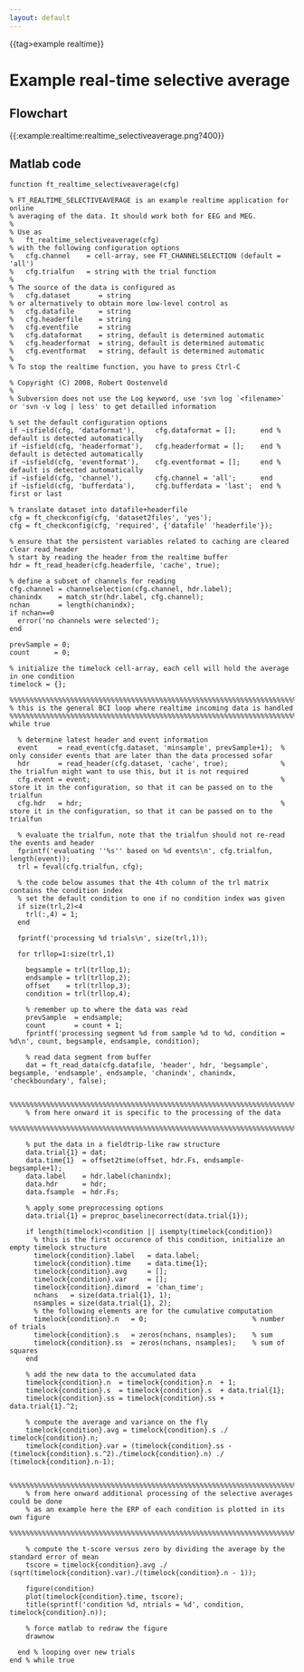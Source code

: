 ```yaml
---
layout: default
---
```


{{tag>example realtime}}

# Example real-time selective average

## Flowchart

{{:example:realtime:realtime_selectiveaverage.png?400}}

## Matlab code


	function ft_realtime_selectiveaverage(cfg)
	
	% FT_REALTIME_SELECTIVEAVERAGE is an example realtime application for online
	% averaging of the data. It should work both for EEG and MEG.
	%
	% Use as
	%   ft_realtime_selectiveaverage(cfg)
	% with the following configuration options
	%   cfg.channel    = cell-array, see FT_CHANNELSELECTION (default = 'all')
	%   cfg.trialfun   = string with the trial function
	%
	% The source of the data is configured as
	%   cfg.dataset       = string
	% or alternatively to obtain more low-level control as
	%   cfg.datafile      = string
	%   cfg.headerfile    = string
	%   cfg.eventfile     = string
	%   cfg.dataformat    = string, default is determined automatic
	%   cfg.headerformat  = string, default is determined automatic
	%   cfg.eventformat   = string, default is determined automatic
	%
	% To stop the realtime function, you have to press Ctrl-C
	
	% Copyright (C) 2008, Robert Oostenveld
	%
	% Subversion does not use the Log keyword, use 'svn log `<filename>` or 'svn -v log | less' to get detailled information
	
	% set the default configuration options
	if ~isfield(cfg, 'dataformat'),     cfg.dataformat = [];      end % default is detected automatically
	if ~isfield(cfg, 'headerformat'),   cfg.headerformat = [];    end % default is detected automatically
	if ~isfield(cfg, 'eventformat'),    cfg.eventformat = [];     end % default is detected automatically
	if ~isfield(cfg, 'channel'),        cfg.channel = 'all';      end
	if ~isfield(cfg, 'bufferdata'),     cfg.bufferdata = 'last';  end % first or last
	
	% translate dataset into datafile+headerfile
	cfg = ft_checkconfig(cfg, 'dataset2files', 'yes');
	cfg = ft_checkconfig(cfg, 'required', {'datafile' 'headerfile'});
	
	% ensure that the persistent variables related to caching are cleared
	clear read_header
	% start by reading the header from the realtime buffer
	hdr = ft_read_header(cfg.headerfile, 'cache', true);
	
	% define a subset of channels for reading
	cfg.channel = channelselection(cfg.channel, hdr.label);
	chanindx    = match_str(hdr.label, cfg.channel);
	nchan       = length(chanindx);
	if nchan==0
	  error('no channels were selected');
	end
	
	prevSample = 0;
	count      = 0;
	
	% initialize the timelock cell-array, each cell will hold the average in one condition
	timelock = {};
	
	%%%%%%%%%%%%%%%%%%%%%%%%%%%%%%%%%%%%%%%%%%%%%%%%%%%%%%%%%%%%%%%%%%%%%%%%%%%%%%%%
	% this is the general BCI loop where realtime incoming data is handled
	%%%%%%%%%%%%%%%%%%%%%%%%%%%%%%%%%%%%%%%%%%%%%%%%%%%%%%%%%%%%%%%%%%%%%%%%%%%%%%%%
	while true
	
	  % determine latest header and event information
	  event     = read_event(cfg.dataset, 'minsample', prevSample+1);  % only consider events that are later than the data processed sofar
	  hdr       = read_header(cfg.dataset, 'cache', true);             % the trialfun might want to use this, but it is not required
	  cfg.event = event;                                               % store it in the configuration, so that it can be passed on to the trialfun
	  cfg.hdr   = hdr;                                                 % store it in the configuration, so that it can be passed on to the trialfun
	
	  % evaluate the trialfun, note that the trialfun should not re-read the events and header
	  fprintf('evaluating ''%s'' based on %d events\n', cfg.trialfun, length(event));
	  trl = feval(cfg.trialfun, cfg);
	
	  % the code below assumes that the 4th column of the trl matrix contains the condition index
	  % set the default condition to one if no condition index was given
	  if size(trl,2)<4
	    trl(:,4) = 1;
	  end
	
	  fprintf('processing %d trials\n', size(trl,1));
	
	  for trllop=1:size(trl,1)
	
	    begsample = trl(trllop,1);
	    endsample = trl(trllop,2);
	    offset    = trl(trllop,3);
	    condition = trl(trllop,4);
	
	    % remember up to where the data was read
	    prevSample  = endsample;
	    count       = count + 1;
	    fprintf('processing segment %d from sample %d to %d, condition = %d\n', count, begsample, endsample, condition);
	
	    % read data segment from buffer
	    dat = ft_read_data(cfg.datafile, 'header', hdr, 'begsample', begsample, 'endsample', endsample, 'chanindx', chanindx, 'checkboundary', false);
	
	    %%%%%%%%%%%%%%%%%%%%%%%%%%%%%%%%%%%%%%%%%%%%%%%%%%%%%%%%%%%%%%%%%%%%%%%%%%%%%%%%
	    % from here onward it is specific to the processing of the data
	    %%%%%%%%%%%%%%%%%%%%%%%%%%%%%%%%%%%%%%%%%%%%%%%%%%%%%%%%%%%%%%%%%%%%%%%%%%%%%%%%
	
	    % put the data in a fieldtrip-like raw structure
	    data.trial{1} = dat;
	    data.time{1}  = offset2time(offset, hdr.Fs, endsample-begsample+1);
	    data.label    = hdr.label(chanindx);
	    data.hdr      = hdr;
	    data.fsample  = hdr.Fs;
	
	    % apply some preprocessing options
	    data.trial{1} = preproc_baselinecorrect(data.trial{1});
	
	    if length(timelock)<condition || isempty(timelock{condition})
	      % this is the first occurence of this condition, initialize an empty timelock structure
	      timelock{condition}.label   = data.label;
	      timelock{condition}.time    = data.time{1};
	      timelock{condition}.avg     = [];
	      timelock{condition}.var     = [];
	      timelock{condition}.dimord  = 'chan_time';
	      nchans   = size(data.trial{1}, 1);
	      nsamples = size(data.trial{1}, 2);
	      % the following elements are for the cumulative computation
	      timelock{condition}.n   = 0;                          % number of trials
	      timelock{condition}.s   = zeros(nchans, nsamples);    % sum
	      timelock{condition}.ss  = zeros(nchans, nsamples);    % sum of squares
	    end
	
	    % add the new data to the accumulated data
	    timelock{condition}.n  = timelock{condition}.n  + 1;
	    timelock{condition}.s  = timelock{condition}.s  + data.trial{1};
	    timelock{condition}.ss = timelock{condition}.ss + data.trial{1}.^2;
	
	    % compute the average and variance on the fly
	    timelock{condition}.avg = timelock{condition}.s ./ timelock{condition}.n;
	    timelock{condition}.var = (timelock{condition}.ss - (timelock{condition}.s.^2)./timelock{condition}.n) ./ (timelock{condition}.n-1);
	
	    %%%%%%%%%%%%%%%%%%%%%%%%%%%%%%%%%%%%%%%%%%%%%%%%%%%%%%%%%%%%%%%%%%%%%%%%%%%%%%%%
	    % from here onward additional processing of the selective averages could be done
	    % as an example here the ERP of each condition is plotted in its own figure
	    %%%%%%%%%%%%%%%%%%%%%%%%%%%%%%%%%%%%%%%%%%%%%%%%%%%%%%%%%%%%%%%%%%%%%%%%%%%%%%%%
	
	    % compute the t-score versus zero by dividing the average by the standard error of mean
	    tscore = timelock{condition}.avg ./ (sqrt(timelock{condition}.var)./(timelock{condition}.n - 1));
	
	    figure(condition)
	    plot(timelock{condition}.time, tscore);
	    title(sprintf('condition %d, ntrials = %d', condition, timelock{condition}.n));
	
	    % force matlab to redraw the figure
	    drawnow
	
	  end % looping over new trials
	end % while true


